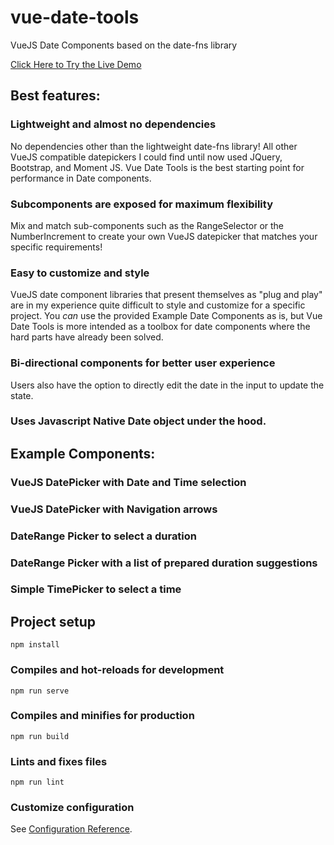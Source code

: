 # vue-date-tools
VueJS Date Components based on the date-fns library

[Click Here to Try the Live Demo](https://misterfresh.github.io/vue-date-tools/)

## Best features:
### Lightweight and almost no dependencies
No dependencies other than the lightweight date-fns library! All other VueJS compatible datepickers I could find until now used JQuery, Bootstrap, and Moment JS. Vue Date Tools is the best starting point for performance in Date components.

### Subcomponents are exposed for maximum flexibility
Mix and match sub-components such as the RangeSelector or the NumberIncrement to create your own VueJS datepicker that matches your specific requirements!

### Easy to customize and style
VueJS date component libraries that present themselves as "plug and play" are in my experience quite difficult to style and customize for a specific project. You *can* use the provided Example Date Components as is, but Vue Date Tools is more intended as a toolbox for date components where the hard parts have already been solved.

###  Bi-directional components for better user experience
Users also have the option to directly edit the date in the input to update the state.

### Uses Javascript Native Date object under the hood.

## Example Components:

### VueJS DatePicker with Date and Time selection
### VueJS DatePicker with Navigation arrows
### DateRange Picker to select a duration
### DateRange Picker with a list of prepared duration suggestions
### Simple TimePicker to select a time

## Project setup
```
npm install
```

### Compiles and hot-reloads for development
```
npm run serve
```

### Compiles and minifies for production
```
npm run build
```

### Lints and fixes files
```
npm run lint
```

### Customize configuration
See [Configuration Reference](https://cli.vuejs.org/config/).
